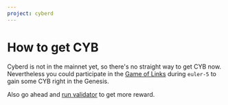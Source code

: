```yaml
---
project: cyberd
---
```


# How to get CYB

Cyberd is not in the mainnet yet, so there's no straight way to get CYB now. Nevertheless you could participate in the [Game of Links](https://cybercongress.ai/game-of-links/) during `euler-5` to gain some CYB right in the Genesis.

Also go ahead and [run validator](https://github.com/cybercongress/cyberd/blob/master/docs/run_validator.md) to  get more reward.
